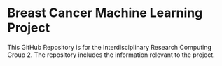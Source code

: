 # Breast Cancer Machine Learning Project
This GitHub Repository is for the Interdisciplinary Research Computing Group 2.
The repository includes the information relevant to the project.